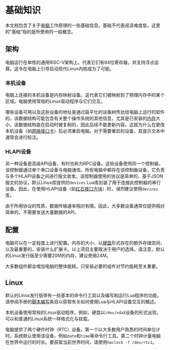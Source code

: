 # 基础知识
本文档包含了关于[电脑](block/computer.md)工作原理的一些基础信息。基础不代表阅读难度低，这里的“基础”指的是所使用的一般概念。

## 架构
电脑运行在单核的通用RISC-V架构上。代表它们有64位寄存器，并支持浮点运算。这令在电脑上引导启动现代Linux内核成为了可能。

### 本机设备
电脑上连接的本机设备是内存映射设备。这代表它们被映射到了物理内存中的某个区域。电脑使用常规的Linux驱动程序与它们交互。

哪些设备可用以及这些设备的地址是通过扁平化的设备树传达给电脑上运行的软件的。该数据结构可能包含有关整个操作系统的其他信息，尤其是已安装的[内存](item/memory.md)大小。该数据结构是在启动时被复制的，因此后续不能更新内容。这就为什么在更改本机设备（如[网络接口卡](item/network_interface_card.md)）后必须重启电脑。对于需要重启的设备，其提示文本中通常会进行标注。

### HLAPI设备
另一种设备是高级API设备，有时也称为RPC设备。这些设备使用同一个控制器，该控制器通过单个串口设备与电脑通信。所有电脑中都存在该控制器设备，它负责与多个HLAPI设备之间进行报文收发。该控制器使用的协议是简单的，基于JSON报文的协议。默认Linux库提供的`devices` Lua库封装了用于连接此控制器的串行设备。因此，在使用HLAPI设备（如[红石接口方块](block/redstone_interface.md)）时，*强烈*建议使用`devices`库。

由于所用协议的性质，数据传输速率相对有限。因此，大多数设备通常仅提供相对简单的，不需要发送大量数据的API。

## 配置
电脑可以在一定程度上进行配置。内存的大小、以[硬盘](item/hard_drive.md)形式存在的额外存储空间，以及最重要的，安装什么扩展卡。以上项目主要取决于用户的选择。请注意，默认的Linux发行版至少需要20M的内存，建议使用24M。

大多数组件都会增加电脑的整体能耗。只安装必要的组件对节约能耗至关重要。

## Linux
默认的Linux发行版带有一些基本的命令行工具以及编写和运行Lua程序的功能。请参阅手册的[脚本编写](scripting.md)条目以获取有关如何使用Lua与HLAPI设备交互的概述。

本机设备使用常规的Linux驱动程序。例如，硬盘以`/dev/vdaX`设备的形式出现，可以和普通的Linux系统一样格式化与挂载。

电脑提供了两个硬件时钟（RTC）设备。第一个以大多数用户熟悉的时间单位计时。系统默认使用该设备，例如`date`和`time`等命令行工具。第二个时钟计量电脑在世界中运行的时长。要获取当前世界时间，请使用`hwclock -f /dev/rtc1`。
